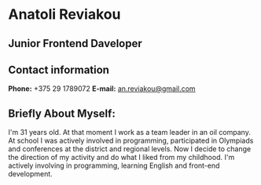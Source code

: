 # Anatoli Reviakou  

## Junior Frontend Daveloper

## Contact information
**Phone:** +375 29 1789072
**E-mail:** an.reviakou@gmail.com

## Briefly About Myself:
I'm 31 years old. At that moment I work as a team leader in an oil company. At school I was actively involved in programming, participated in Olympiads and conferences at the district and regional levels. Now I decide to change the direction of my activity and do what I liked from my childhood. I'm actively involving in programming, learning English and front-end development.